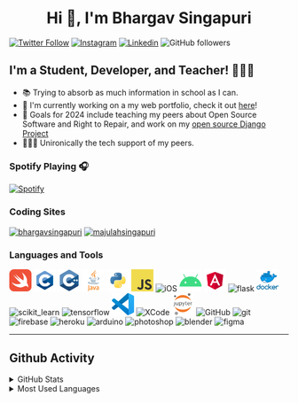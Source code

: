 <h1 align="center">Hi 👋, I'm Bhargav Singapuri</h1>

[![Twitter Follow](https://img.shields.io/twitter/follow/majulasingapuri?color=blue&label=Tweet%20me&logo=Twitter&style=for-the-badge)][Twitter]
[![Instagram](https://img.shields.io/badge/Follow-me-blue?style=for-the-badge&logo=instagram)](https://instagr.am/majulahsingapuri)
[![Linkedin](https://img.shields.io/badge/Connect%20with%20me-CV-blue?style=for-the-badge&logo=linkedin)](https://www.linkedin.com/in/bhargav-singapuri)
![GitHub followers](https://img.shields.io/github/followers/majulahsingapuri?style=for-the-badge&label=Github%20Followers)

## I'm a Student, Developer, and Teacher! 👨🏽‍🎓

- 📚 Trying to absorb as much information in school as I can.
- 🔭 I'm currently working on a my web portfolio, check it out [here](https://bhargav.io)!
- 🥅 Goals for 2024 include teaching my peers about Open Source Software and Right to Repair, and work on my [open source Django Project](https://github.com/majulahsingapuri/dj-ninja-auth)
- 👨🏽‍💻 Unironically the tech support of my peers.

### Spotify Playing 🎧

[![Spotify](https://spotify-now-playing.majulahsingapuri.vercel.app/api/spotify)](https://open.spotify.com/user/21un2imm4rzi7e4wo6f6gqdwy?si=uW2_71rfSj-4dyNKZjl4Nw)

### Coding Sites

<p align="left">
<a href="https://kaggle.com/bhargavsingapuri" target="blank"><img align="center" src="https://cdn4.iconfinder.com/data/icons/logos-and-brands/512/189_Kaggle_logo_logos-512.png" alt="bhargavsingapuri" height="40" width="40" /></a>
<a href="https://www.leetcode.com/majulahsingapuri" target="blank"><img align="center" src="https://upload.wikimedia.org/wikipedia/commons/1/19/LeetCode_logo_black.png" alt="majulahsingapuri" height="40" width="40" /></a>
</p>

### Languages and Tools

<p align="left">
<img src="https://raw.githubusercontent.com/github/explore/80688e429a7d4ef2fca1e82350fe8e3517d3494d/topics/swift/swift.png" alt="swift" width="40" height="40"/>
<img src="https://raw.githubusercontent.com/github/explore/80688e429a7d4ef2fca1e82350fe8e3517d3494d/topics/c/c.png" alt="c" width="40" height="40"/>
<img src="https://raw.githubusercontent.com/github/explore/80688e429a7d4ef2fca1e82350fe8e3517d3494d/topics/cpp/cpp.png" alt="cplusplus" width="40" height="40"/>
<img src="https://raw.githubusercontent.com/github/explore/80688e429a7d4ef2fca1e82350fe8e3517d3494d/topics/java/java.png" alt="java" width="40" height="40"/>
<img src="https://raw.githubusercontent.com/github/explore/80688e429a7d4ef2fca1e82350fe8e3517d3494d/topics/python/python.png" alt="python" width="40" height="40"/>
<img src="https://raw.githubusercontent.com/github/explore/80688e429a7d4ef2fca1e82350fe8e3517d3494d/topics/javascript/javascript.png" alt="JavaScript" width="40" height="40"/>
<img src="https://upload.wikimedia.org/wikipedia/commons/thumb/c/ca/IOS_logo.svg/2048px-IOS_logo.svg.png" alt="iOS" width="40" height="40"/>
<img src="https://raw.githubusercontent.com/github/explore/80688e429a7d4ef2fca1e82350fe8e3517d3494d/topics/android/android.png" alt="android" width="40" height="40"/>
<img src="https://raw.githubusercontent.com/github/explore/80688e429a7d4ef2fca1e82350fe8e3517d3494d/topics/angular/angular.png" alt="angular" width="40" height="40"/>
<img src="https://www.clipartkey.com/mpngs/m/145-1450089_python-flask-icon.png" alt="flask" width="40" height="40"/>
<img src="https://raw.githubusercontent.com/github/explore/80688e429a7d4ef2fca1e82350fe8e3517d3494d/topics/docker/docker.png" alt="Docker" width="40" height="40"/>
<img src="https://upload.wikimedia.org/wikipedia/commons/0/05/Scikit_learn_logo_small.svg" alt="scikit_learn" width="40" height="40"/>
<img src="https://www.vectorlogo.zone/logos/tensorflow/tensorflow-icon.svg" alt="tensorflow" width="40" height="40"/>
<img src="https://raw.githubusercontent.com/github/explore/80688e429a7d4ef2fca1e82350fe8e3517d3494d/topics/visual-studio-code/visual-studio-code.png" alt="VSCode" width="40" height="40"/>
<img src="https://img.icons8.com/color/48/000000/xcode.png" alt="XCode" width="40" height="40"/>
<img src="https://raw.githubusercontent.com/github/explore/80688e429a7d4ef2fca1e82350fe8e3517d3494d/topics/jupyter-notebook/jupyter-notebook.png" alt="jupyter-notebook" width="40" height="40"/>
<img src="https://github.githubassets.com/images/modules/logos_page/Octocat.png" alt="GitHub" width="40" height="40"/>
<img src="https://www.vectorlogo.zone/logos/git-scm/git-scm-icon.svg" alt="git" width="40" height="40"/>
<img src="https://www.vectorlogo.zone/logos/firebase/firebase-icon.svg" alt="firebase" width="40" height="40"/>
<img src="https://www.vectorlogo.zone/logos/heroku/heroku-icon.svg" alt="heroku" width="40" height="40"/>
<img src="https://cdn.worldvectorlogo.com/logos/arduino-1.svg" alt="arduino" width="40" height="40"/>
<img src="https://upload.wikimedia.org/wikipedia/commons/thumb/a/af/Adobe_Photoshop_CC_icon.svg/788px-Adobe_Photoshop_CC_icon.svg.png" alt="photoshop" width="40" height="40"/>
<img src="https://download.blender.org/branding/community/blender_community_badge_white.svg" alt="blender" width="40" height="40"/>
<img src="https://www.vectorlogo.zone/logos/figma/figma-icon.svg" alt="figma" width="40" height="40"/>
</p>

---

## Github Activity

<!--START_SECTION:activity-->

<!--END_SECTION:activity-->

<details>
  <summary>GitHub Stats</summary>

  <img align="left" alt="Bhargav's GitHub Stats" src="https://github-readme-stats.majulahsingapuri.vercel.app/api?username=majulahsingapuri&show_icons=true&hide_border=true" />

</details>

<details>
  <summary>Most Used Languages</summary>

  <img align="left" src="https://github-readme-stats.vercel.app/api/top-langs?username=majulahsingapuri&show_icons=true&locale=en&layout=compact" alt="majulahsingapuri" />

</details>

[Twitter]: https://twitter.com/majulasingapuri

